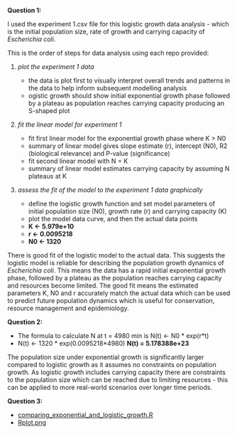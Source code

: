 **Question 1:** 

I used the experiment 1.csv file for this logistic growth data analysis - which is the initial population size, rate of growth and carrying capacity of _Escherichia coli_. 

This is the order of steps for data analysis using each repo provided:
1. _plot the experiment 1 data_
   - the data is plot first to visually interpret overall trends and patterns in the data to help inform subsequent modelling analysis
   - ogistic growth should show initial exponential growth phase followed by a plateau as population reaches carrying capacity producing an S-shaped plot
     
2. _fit the linear model for experiment 1_
   - fit first linear model for the exponential growth phase where K > N0
   - summary of linear model gives slope estimate (r), intercept (N0), R2 (biological relevance) and P-value (significance)
   - fit second linear model with N = K
   - summary of linear model estimates carrying capacity by assuming N plateaus at K
     
3. _assess the fit of the model to the experiment 1 data graphically_
   - define the logistic growth function and set model parameters of initial population size (N0), growth rate (r) and carrying capacity (K)
   - plot the model data curve, and then the actual data points
   - **K <- 5.979e+10**
   - **r <- 0.0095218**
   - **N0 <- 1320**

There is good fit of the logistic model to the actual data. This suggests the logistic model is reliable for describing the population growth dynamics of _Escherichia coli_. This means the data has a rapid initial exponential growth phase, followed by a plateau as the population reaches carrying capacity and resources become limited. The good fit means the estimated parameters K, N0 and r accurately match the actual data which can be used to predict future population dynamics which is useful for conservation, resource management and epidemiology.

**Question 2:** 
- The formula to calculate N at t = 4980 min is N(t) <- N0 * exp(r*t)
- N(t) <- 1320 * exp(0.0095218*4980)
**N(t) = 5.178388e+23**

The population size under exponential growth is significantly larger compared to logistic growth as it assumes no constraints on population growth. As logistic growth includes carrying capacity there are constraints to the population size which can be reached due to limiting resources - this can be applied to more real-world scenarios over longer time periods.


**Question 3:** 
- [comparing_exponential_and_logistic_growth.R](comparing_exponential_and_logistic_growth.R)
- [Rplot.png](Rplot.png)
